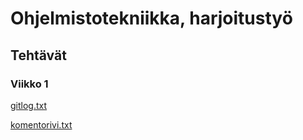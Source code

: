 # Ohjelmistotekniikka, harjoitustyö

## Tehtävät

### Viikko 1


[gitlog.txt](https://github.com/Ahannila/ot-harjoitustyo/blob/master/laskarit/gitlog.txt)

[komentorivi.txt](https://github.com/Ahannila/ot-harjoitustyo/blob/master/laskarit/komentorivi.txt)

